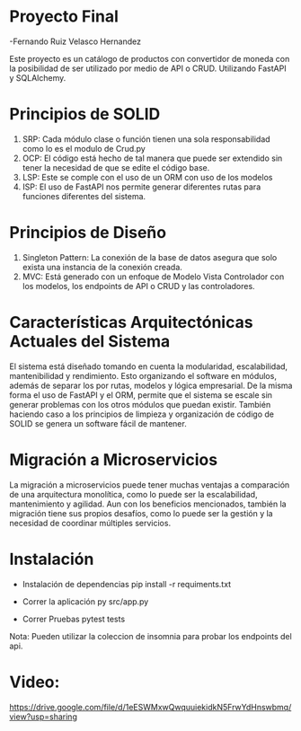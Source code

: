 
# Proyecto Final 
-Fernando Ruiz Velasco Hernandez

Este proyecto es un catálogo de productos con convertidor de moneda con la posibilidad de ser utilizado por medio de API o CRUD. Utilizando FastAPI y SQLAlchemy.




# Principios de SOLID

1. SRP: Cada módulo clase o función tienen una sola responsabilidad como lo es el modulo de Crud.py
2. OCP: El código está hecho de tal manera que puede ser extendido sin tener la necesidad de que se edite el código base.
3. LSP: Este se comple con el uso de un ORM con uso de los modelos
4. ISP: El uso de FastAPI nos permite generar diferentes rutas para funciones diferentes del sistema.


# Principios de Diseño

1. Singleton Pattern: La conexión de la base de datos asegura que solo exista una instancia de la conexión creada.
2. MVC: Está generado con un enfoque de Modelo Vista Controlador con los modelos, los endpoints de API o CRUD y las controladores.


# Características Arquitectónicas Actuales del Sistema

El sistema está diseñado tomando en cuenta la modularidad, escalabilidad, mantenibilidad y rendimiento. Esto organizando el software en módulos, además de separar los por rutas, modelos y lógica empresarial. De la misma forma el uso de FastAPI y el ORM, permite que el sistema se escale sin generar problemas con los otros módulos que puedan existir. También haciendo caso a los principios de limpieza y organización de código de SOLID se genera un software fácil de mantener.

# Migración a Microservicios

La migración a microservicios puede tener muchas ventajas a comparación de una arquitectura monolítica, como lo puede ser la escalabilidad, mantenimiento y agilidad. Aun con los beneficios mencionados, también la migración tiene sus propios desafíos, como lo puede ser la gestión y la necesidad de coordinar múltiples servicios. 


# Instalación

- Instalación de dependencias
pip install -r requiments.txt

- Correr la aplicación
py src/app.py

- Correr Pruebas
pytest tests

Nota: Pueden utilizar la coleccion de insomnia para probar los endpoints del api. 



# Video:
https://drive.google.com/file/d/1eESWMxwQwquuiekidkN5FrwYdHnswbmq/view?usp=sharing
